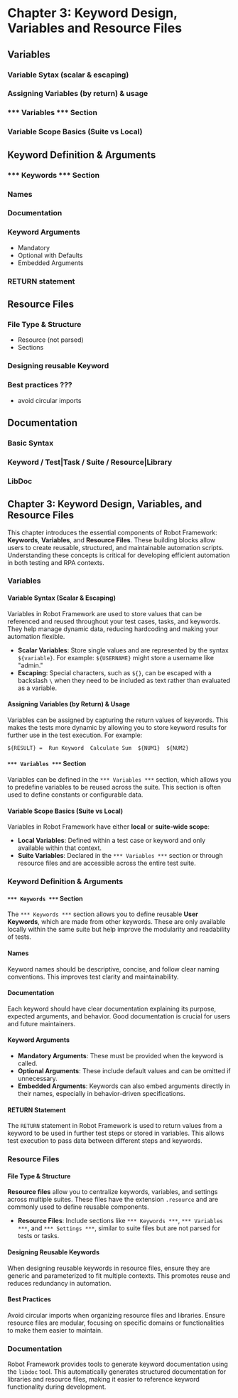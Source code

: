 # Chapter 3: Keyword Design, Variables and Resource Files


## Variables
### Variable Sytax (scalar & escaping)
### Assigning Variables (by return) & usage
### \*\*\* Variables \*\*\* Section
### Variable Scope Basics (Suite vs Local)

## Keyword Definition & Arguments
### \*\*\* Keywords \*\*\* Section
### Names
### Documentation
### Keyword Arguments
- Mandatory
- Optional with Defaults
- Embedded Arguments
### RETURN statement

## Resource Files
### File Type & Structure
- Resource (not parsed)
- Sections
### Designing reusable Keyword
### Best practices ???
- avoid circular imports

## Documentation
### Basic Syntax
### Keyword / Test|Task / Suite / Resource|Library
### LibDoc



<!-- ################## DRAFT ############################## -->
## Chapter 3: Keyword Design, Variables, and Resource Files

This chapter introduces the essential components of Robot Framework: **Keywords**, **Variables**, and **Resource Files**. These building blocks allow users to create reusable, structured, and maintainable automation scripts. Understanding these concepts is critical for developing efficient automation in both testing and RPA contexts.

### Variables

#### Variable Syntax (Scalar & Escaping)
Variables in Robot Framework are used to store values that can be referenced and reused throughout your test cases, tasks, and keywords. They help manage dynamic data, reducing hardcoding and making your automation flexible.

- **Scalar Variables**: Store single values and are represented by the syntax `${variable}`. For example: `${USERNAME}` might store a username like "admin."
- **Escaping**: Special characters, such as `${}`, can be escaped with a backslash `\` when they need to be included as text rather than evaluated as a variable.

#### Assigning Variables (by Return) & Usage
Variables can be assigned by capturing the return values of keywords. This makes the tests more dynamic by allowing you to store keyword results for further use in the test execution.
For example:
```robotframework
${RESULT} =  Run Keyword  Calculate Sum  ${NUM1}  ${NUM2}
```

#### `*** Variables ***` Section
Variables can be defined in the `*** Variables ***` section, which allows you to predefine variables to be reused across the suite. This section is often used to define constants or configurable data.

#### Variable Scope Basics (Suite vs Local)
Variables in Robot Framework have either **local** or **suite-wide scope**:
- **Local Variables**: Defined within a test case or keyword and only available within that context.
- **Suite Variables**: Declared in the `*** Variables ***` section or through resource files and are accessible across the entire test suite.

### Keyword Definition & Arguments

#### `*** Keywords ***` Section
The `*** Keywords ***` section allows you to define reusable **User Keywords**, which are made from other keywords. These are only available locally within the same suite but help improve the modularity and readability of tests.

#### Names
Keyword names should be descriptive, concise, and follow clear naming conventions. This improves test clarity and maintainability.

#### Documentation
Each keyword should have clear documentation explaining its purpose, expected arguments, and behavior. Good documentation is crucial for users and future maintainers.

#### Keyword Arguments
- **Mandatory Arguments**: These must be provided when the keyword is called.
- **Optional Arguments**: These include default values and can be omitted if unnecessary.
- **Embedded Arguments**: Keywords can also embed arguments directly in their names, especially in behavior-driven specifications.

#### RETURN Statement
The `RETURN` statement in Robot Framework is used to return values from a keyword to be used in further test steps or stored in variables. This allows test execution to pass data between different steps and keywords.

### Resource Files

#### File Type & Structure
**Resource files** allow you to centralize keywords, variables, and settings across multiple suites. These files have the extension `.resource` and are commonly used to define reusable components.

- **Resource Files**: Include sections like `*** Keywords ***`, `*** Variables ***`, and `*** Settings ***`, similar to suite files but are not parsed for tests or tasks.

#### Designing Reusable Keywords
When designing reusable keywords in resource files, ensure they are generic and parameterized to fit multiple contexts. This promotes reuse and reduces redundancy in automation.

#### Best Practices
Avoid circular imports when organizing resource files and libraries. Ensure resource files are modular, focusing on specific domains or functionalities to make them easier to maintain.

### Documentation

Robot Framework provides tools to generate keyword documentation using the `libdoc` tool. This automatically generates structured documentation for libraries and resource files, making it easier to reference keyword functionality during development.
